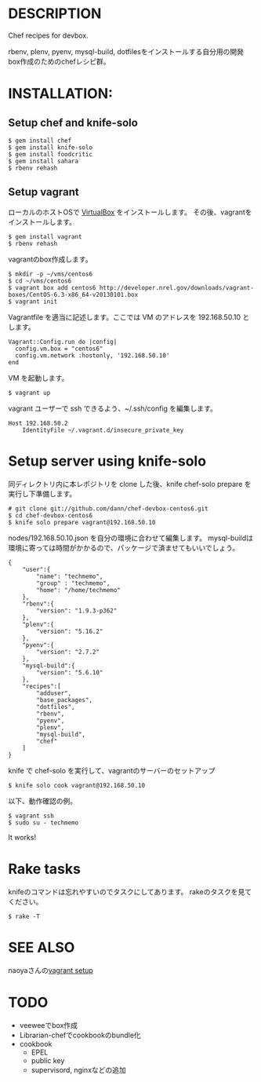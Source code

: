 # DESCRIPTION

Chef recipes for devbox.

rbenv, plenv, pyenv, mysql-build, dotfilesをインストールする自分用の開発box作成のためのchefレシピ群。

# INSTALLATION:
## Setup chef and knife-solo

    $ gem install chef
    $ gem install knife-solo
    $ gem install foodcritic
    $ gem install sahara
    $ rbenv rehash

## Setup vagrant
ローカルのホストOSで [VirtualBox](https://www.virtualbox.org/) をインストールします。
その後、vagrantをインストールします。

    $ gem install vagrant
    $ rbenv rehash

vagrantのbox作成します。

    $ mkdir -p ~/vms/centos6
    $ cd ~/vms/centos6
    $ vagrant box add centos6 http://developer.nrel.gov/downloads/vagrant-boxes/CentOS-6.3-x86_64-v20130101.box
    $ vagrant init

Vagrantfile を適当に記述します。ここでは VM のアドレスを 192.168.50.10 とします。

    Vagrant::Config.run do |config|
      config.vm.box = "centos6"
      config.vm.network :hostonly, '192.168.50.10'
    end

VM を起動します。

    $ vagrant up

vagrant ユーザーで ssh できるよう、~/.ssh/config を編集します。

    Host 192.168.50.2
        IdentityFile ~/.vagrant.d/insecure_private_key    


# Setup server using knife-solo
同ディレクトリ内に本レポジトリを clone した後、knife chef-solo prepare を実行し下準備します。

    # git clone git://github.com/dann/chef-devbox-centos6.git
    $ cd chef-devbox-centos6
    $ knife solo prepare vagrant@192.168.50.10

nodes/192.168.50.10.json を自分の環境に合わせて編集します。
mysql-buildは環境に寄っては時間がかかるので、パッケージで済ませてもいいでしょう。

    {
        "user":{
            "name": "techmemo",
            "group" : "techmemo",
            "home": "/home/techmemo"
        },
        "rbenv":{
            "version": "1.9.3-p362"
        },
        "plenv":{
            "version": "5.16.2"
        },
        "pyenv":{
            "version": "2.7.2"
        },
        "mysql-build":{
            "version": "5.6.10"
        },
        "recipes":[
            "adduser",
            "base_packages",
            "dotfiles",
            "rbenv",
            "pyenv",
            "plenv",
            "mysql-build",
            "chef"
        ]
    } 

knife で chef-solo を実行して、vagrantのサーバーのセットアップ

    $ knife solo cook vagrant@192.168.50.10

以下、動作確認の例。

    $ vagrant ssh
    $ sudo su - techmemo

It works!

# Rake tasks

knifeのコマンドは忘れやすいのでタスクにしてあります。
rakeのタスクを見てください。

    $ rake -T

# SEE ALSO

naoyaさんの[vagrant setup](https://github.com/naoya/vagrant-centos-rbenv_chef)

# TODO
- veeweeでbox作成
- Librarian-chefでcookbookのbundle化 
- cookbook
  - EPEL
  - public key
  - supervisord, nginxなどの追加
